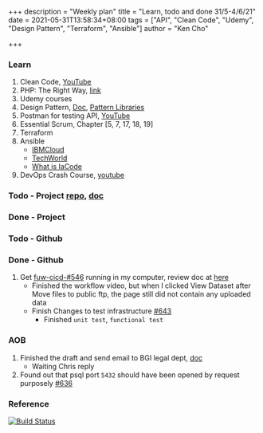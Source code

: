 +++
description = "Weekly plan"
title = "Learn, todo and done 31/5-4/6/21"
date = 2021-05-31T13:58:34+08:00
tags = ["API", "Clean Code", "Udemy", "Design Pattern", "Terraform", "Ansible"]
author = "Ken Cho"

+++  
### Learn
1. Clean Code, [YouTube](https://www.youtube.com/watch?v=7EmboKQH8lM)
2. PHP: The Right Way, [link](https://phptherightway.com/)
3. Udemy courses
4. Design Pattern, [Doc](https://designpatternsphp.readthedocs.io/en/latest/README.html), [Pattern Libraries](https://medium.com/@whatjackhasmade/pattern-libraries-abcc45c6144c)
5. Postman for testing API, [YouTube](https://www.freecodecamp.org/news/learn-how-to-use-postman-to-test-apis/)
6. Essential Scrum, Chapter [5, 7, 17, 18, 19]
7. Terraform
8. Ansible
    - [IBMCloud](https://www.youtube.com/watch?v=fHO1X93e4WA)
    - [TechWorld](https://www.youtube.com/watch?v=1id6ERvfozo)
    - [What is IaCode](https://www.youtube.com/watch?v=POPP2WTJ8es)
9. DevOps Crash Course, [youtube](https://www.youtube.com/watch?v=OXE2a8dqIAI)
### Todo - Project [repo](https://github.com/kencho51/mint_doi), [doc](https://docs.google.com/document/d/1CopK9e9QclOd91WRN1LREEBefMDb5cWoHiElj3IfKLc/edit#)

### Done - Project

### Todo - Github

### Done - Github
1. Get [fuw-cicd-#546](https://github.com/gigascience/gigadb-website/pull/546) running in my computer, review doc at [here](https://gist.github.com/kencho51/6b5cebd15c9419484e73b2439a34f0d1)
   - Finished the workflow video, but when I clicked View Dataset after Move files to public ftp, the page still did not contain any uploaded data  
   - Finish Changes to test infrastructure [#643](https://github.com/gigascience/gigadb-website/issues/643)
      - Finished `unit test`, `functional test`  
   
### AOB
1. Finished the draft and send email to BGI legal dept, [doc](https://docs.google.com/document/d/1fqRzmGwqZ17ypFSwR04vdqHAXlZSrMU072uXkcTSRBg/edit#)
   - Waiting Chris reply
2. Found out that psql port `5432` should have been opened by request purposely [#636](https://github.com/gigascience/gigadb-website/issues/636)
   
### Reference


[![Build Status](https://travis-ci.com/kencho51/gigathing.svg?branch=master)](https://travis-ci.com/kencho51/gigathing)

